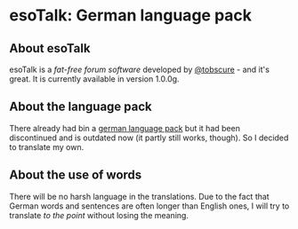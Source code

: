 esoTalk: German language pack
=============================

## About esoTalk

esoTalk is a _fat-free forum software_ developed by [@tobscure](https://twitter.com/tobscure) - and it's great. It is currently available in version 1.0.0g.

## About the language pack

There already had bin a [german language pack](https://github.com/mic-git/esoTalk-german-translation) but it had been discontinued and is outdated now (it partly still works, though). So I decided to translate my own.

## About the use of words

There will be no harsh language in the translations. Due to the fact that German words and sentences are often longer than English ones, I will try to translate _to the point_ without losing the meaning.
